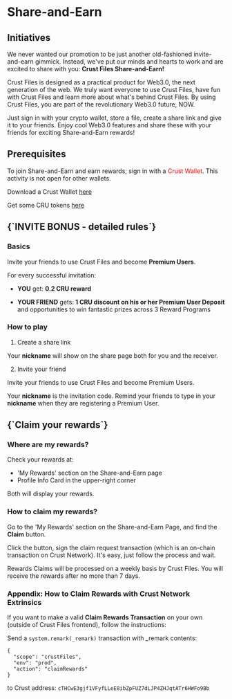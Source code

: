 
# Share-and-Earn

## Initiatives

We never wanted our promotion to be just another old-fashioned invite-and-earn gimmick. Instead, we've put our minds and hearts to work and are excited to share with you: **Crust Files Share-and-Earn!**  

Crust Files is designed as a practical product for Web3.0, the next generation of the web. We truly want everyone to use Crust Files, have fun with Crust Files and learn more about what's behind Crust Files. By using Crust Files, you are part of the revolutionary Web3.0 future, NOW. 

Just sign in with your crypto wallet, store a file, create a share link and give it to your friends. Enjoy cool Web3.0 features and share these with your friends for exciting Share-and-Earn rewards!

## Prerequisites

To join Share-and-Earn and earn rewards, sign in with a <font color="red">Crust Wallet</font>. This activity is not open for other wallets.  

Download a Crust Wallet [here](https://chrome.google.com/webstore/detail/crust-wallet/jccapkebeeiajkkdemacblkjhhhboiek?hl=en)  

Get some CRU tokens [here](https://swap.crust.network)

<h2 id="invite_bonus">{`INVITE BONUS - detailed rules`}</h2>

### Basics

Invite your friends to use Crust Files and become **Premium Users**.  

For every successful invitation:  

- **YOU** get: **0.2 CRU reward**  

- **YOUR FRIEND** gets: **1 CRU discount on his or her Premium User Deposit** and opportunities to win fantastic prizes across 3 Reward Programs   

### How to play

1. Create a share link  

Your **nickname** will show on the share page both for you and the receiver.  

2. Invite your friend  

Invite your friends to use Crust Files and become Premium Users.  

Your **nickname** is the invitation code. Remind your friends to type in your **nickname** when they are registering a Premium User.  

<h2 id="claim_rewards">{`Claim your rewards`}</h2>

### Where are my rewards?

Check your rewards at:  

- 'My Rewards' section on the Share-and-Earn page
- Profile Info Card in the upper-right corner

Both will display your rewards.   

### How to claim my rewards?

Go to the 'My Rewards' section on the Share-and-Earn Page, and find the **Claim** button.

Click the button, sign the claim request transaction (which is an on-chain transaction on Crust Network). It's easy, just follow the process and wait.

Rewards Claims will be processed on a weekly basis by Crust Files. You will receive the rewards after no more than 7 days.  

### Appendix: How to Claim Rewards with Crust Network Extrinsics

If you want to make a valid **Claim Rewards Transaction** on your own (outside of Crust Files frontend), follow the instructions:  

Send a `system.remark(_remark)` transaction with _remark contents:   

```
{
  "scope": "crustFiles",
  "env": "prod",
  "action": "claimRewards"
}
```
to Crust address: `cTHCwE3gjf1VFyfLLeE8ibZpFUZ7dLJP4ZHJqtATr6HWFo9Bb`




